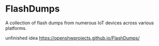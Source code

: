 # FlashDumps
A collection of flash dumps from numerous IoT devices across various platforms.


unfinished idea https://openshwprojects.github.io/FlashDumps/
